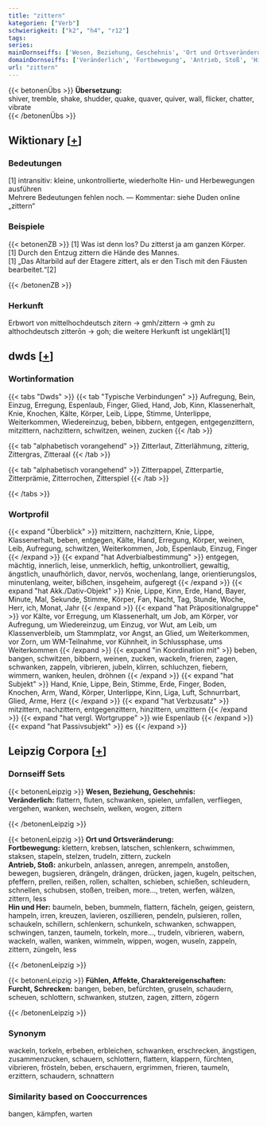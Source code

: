 ```yaml
---
title: "zittern"
kategorien: ["Verb"]
schwierigkeit: ["k2", "h4", "r12"]
tags:
series:
mainDornseiffs: ['Wesen, Beziehung, Geschehnis', 'Ort und Ortsveränderung', 'Fühlen, Affekte, Charaktereigenschaften']
domainDornseiffs: ['Veränderlich', 'Fortbewegung', 'Antrieb, Stoß', 'Hin und Her', 'Furcht, Schrecken']
url: "zittern"
---
```


{{< betonenÜbs >}}
**Übersetzung:**  
shiver, tremble, shake, shudder, quake, quaver, quiver, wall, flicker, chatter, vibrate  
{{< /betonenÜbs >}}

## Wiktionary [[+](https://de.wiktionary.org/wiki/zittern)]

### Bedeutungen
[1] intransitiv: kleine, unkontrollierte, wiederholte Hin- und Herbewegungen ausführen  
Mehrere Bedeutungen fehlen noch. — Kommentar: siehe Duden online „zittern“  

### Beispiele
{{< betonenZB >}}
[1] Was ist denn los? Du zitterst ja am ganzen Körper.  
[1] Durch den Entzug zittern die Hände des Mannes.  
[1] „Das Altarbild auf der Etagere zittert, als er den Tisch mit den Fäusten bearbeitet.“[2]  

{{< /betonenZB >}}
### Herkunft
Erbwort von mittelhochdeutsch zitern → gmh/zittern → gmh zu althochdeutsch zitterōn → goh; die weitere Herkunft ist ungeklärt[1]  



## dwds [[+](https://www.dwds.de/wb/zittern)]

### Wortinformation
{{< tabs "Dwds" >}}
{{< tab "Typische Verbindungen" >}}
Aufregung, Bein, Einzug, Erregung, Espenlaub, Finger, Glied, Hand, Job, Kinn, Klassenerhalt, Knie, Knochen, Kälte, Körper, Leib, Lippe, Stimme, Unterlippe, Weiterkommen, Wiedereinzug, beben, bibbern, entgegen, entgegenzittern, mitzittern, nachzittern, schwitzen, weinen, zucken
{{< /tab >}}

{{< tab "alphabetisch vorangehend" >}}
Zitterlaut, Zitterlähmung, zitterig, Zittergras, Zitteraal
{{< /tab >}}

{{< tab "alphabetisch vorangehend" >}}
Zitterpappel, Zitterpartie, Zitterprämie, Zitterrochen, Zitterspiel
{{< /tab >}}

{{< /tabs >}}

### Wortprofil
{{< expand "Überblick" >}} mitzittern, nachzittern, Knie, Lippe, Klassenerhalt, beben, entgegen, Kälte, Hand, Erregung, Körper, weinen, Leib, Aufregung, schwitzen, Weiterkommen, Job, Espenlaub, Einzug, Finger {{< /expand >}}
{{< expand "hat Adverbialbestimmung" >}} entgegen, mächtig, innerlich, leise, unmerklich, heftig, unkontrolliert, gewaltig, ängstlich, unaufhörlich, davor, nervös, wochenlang, lange, orientierungslos, minutenlang, weiter, bißchen, insgeheim, aufgeregt {{< /expand >}}
{{< expand "hat Akk./Dativ-Objekt" >}} Knie, Lippe, Kinn, Erde, Hand, Bayer, Minute, Mal, Sekunde, Stimme, Körper, Fan, Nacht, Tag, Stunde, Woche, Herr, ich, Monat, Jahr {{< /expand >}}
{{< expand "hat Präpositionalgruppe" >}} vor Kälte, vor Erregung, um Klassenerhalt, um Job, am Körper, vor Aufregung, um Wiedereinzug, um Einzug, vor Wut, am Leib, um Klassenverbleib, um Stammplatz, vor Angst, an Glied, um Weiterkommen, vor Zorn, um WM-Teilnahme, vor Kühnheit, in Schlussphase, ums Weiterkommen {{< /expand >}}
{{< expand "in Koordination mit" >}} beben, bangen, schwitzen, bibbern, weinen, zucken, wackeln, frieren, zagen, schwanken, zappeln, vibrieren, jubeln, klirren, schluchzen, fiebern, wimmern, wanken, heulen, dröhnen {{< /expand >}}
{{< expand "hat Subjekt" >}} Hand, Knie, Lippe, Bein, Stimme, Erde, Finger, Boden, Knochen, Arm, Wand, Körper, Unterlippe, Kinn, Liga, Luft, Schnurrbart, Glied, Arme, Herz {{< /expand >}}
{{< expand "hat Verbzusatz" >}} mitzittern, nachzittern, entgegenzittern, hinzittern, umzittern {{< /expand >}}
{{< expand "hat vergl. Wortgruppe" >}} wie Espenlaub {{< /expand >}}
{{< expand "hat Passivsubjekt" >}} es {{< /expand >}}

## Leipzig Corpora [[+](https://corpora.uni-leipzig.de/en/res?word=zittern&corpusId=deu_newscrawl-public_2018)]

### Dornseiff Sets
{{< betonenLeipzig >}}
**Wesen, Beziehung, Geschehnis:**  
**Veränderlich:** flattern, fluten, schwanken, spielen, umfallen, verfliegen, vergehen, wanken, wechseln, welken, wogen, zittern  

{{< /betonenLeipzig >}}


{{< betonenLeipzig >}}
**Ort und Ortsveränderung:**  
**Fortbewegung:** klettern, krebsen, latschen, schlenkern, schwimmen, staksen, stapeln, stelzen, trudeln, zittern, zuckeln  
**Antrieb, Stoß:** ankurbeln, anlassen, anregen, anrempeln, anstoßen, bewegen, bugsieren, drängeln, drängen, drücken, jagen, kugeln, peitschen, pfeffern, prellen, reißen, rollen, schalten, schieben, schießen, schleudern, schnellen, schubsen, stoßen, treiben, more..., treten, werfen, wälzen, zittern, less  
**Hin und Her:** baumeln, beben, bummeln, flattern, fächeln, geigen, geistern, hampeln, irren, kreuzen, lavieren, oszillieren, pendeln, pulsieren, rollen, schaukeln, schillern, schlenkern, schunkeln, schwanken, schwappen, schwingen, tanzen, taumeln, torkeln, more..., trudeln, vibrieren, wabern, wackeln, wallen, wanken, wimmeln, wippen, wogen, wuseln, zappeln, zittern, züngeln, less  

{{< /betonenLeipzig >}}


{{< betonenLeipzig >}}
**Fühlen, Affekte, Charaktereigenschaften:**  
**Furcht, Schrecken:** bangen, beben, befürchten, gruseln, schaudern, scheuen, schlottern, schwanken, stutzen, zagen, zittern, zögern  

{{< /betonenLeipzig >}}

### Synonym
wackeln, torkeln, erbeben, erbleichen, schwanken, erschrecken, ängstigen, zusammenzucken, schauern, schlottern, flattern, klappern, fürchten, vibrieren, frösteln, beben, erschauern, ergrimmen, frieren, taumeln, erzittern, schaudern, schnattern


### Similarity based on Cooccurrences
bangen, kämpfen, warten

